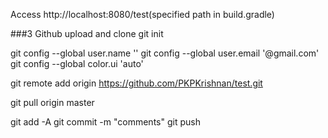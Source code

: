 Access http://localhost:8080/test(specified path in build.gradle)


###3 Github upload and clone
git init

git config --global user.name ''
git config --global user.email '@gmail.com'
git config --global color.ui 'auto'

git remote add origin https://github.com/PKPKrishnan/test.git

git pull origin master

git add -A
git commit -m "comments"
git push
